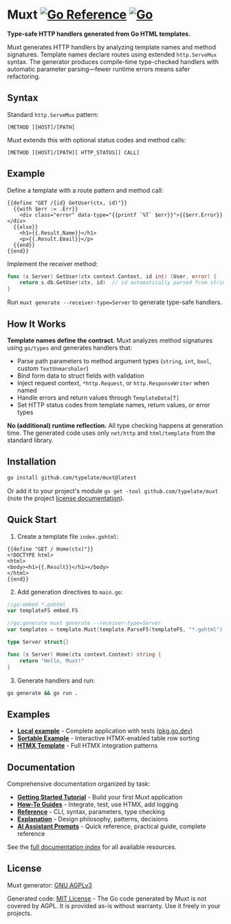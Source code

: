 # Muxt [![Go Reference](https://pkg.go.dev/badge/github.com/typelate/muxt.svg)](https://pkg.go.dev/github.com/typelate/muxt) [![Go](https://github.com/typelate/muxt/actions/workflows/go.yml/badge.svg)](https://github.com/typelate/muxt/actions/workflows/go.yml)

**Type-safe HTTP handlers generated from Go HTML templates.**

Muxt generates HTTP handlers by analyzing template names and method signatures. Template names declare routes using extended `http.ServeMux` syntax. The generator produces compile-time type-checked handlers with automatic parameter parsing—fewer runtime errors means safer refactoring.

## Syntax

Standard `http.ServeMux` pattern:
```
[METHOD ][HOST]/[PATH]
```

Muxt extends this with optional status codes and method calls:
```
[METHOD ][HOST]/[PATH][ HTTP_STATUS][ CALL]
```

## Example

Define a template with a route pattern and method call:

```gotemplate
{{define "GET /{id} GetUser(ctx, id)"}}
  {{with $err := .Err}}
    <div class="error" data-type="{{printf `%T` $err}}">{{$err.Error}}</div>
  {{else}}
    <h1>{{.Result.Name}}</h1>
    <p>{{.Result.Email}}</p>
  {{end}}
{{end}}
```

Implement the receiver method:

```go
func (s Server) GetUser(ctx context.Context, id int) (User, error) {
    return s.db.GetUser(ctx, id)  // id automatically parsed from string
}
```

Run `muxt generate --receiver-type=Server` to generate type-safe handlers.

## How It Works

**Template names define the contract.** Muxt analyzes method signatures using `go/types` and generates handlers that:

- Parse path parameters to method argument types (`string`, `int`, `bool`, custom `TextUnmarshaler`)
- Bind form data to struct fields with validation
- Inject request context, `*http.Request`, or `http.ResponseWriter` when named
- Handle errors and return values through `TemplateData[T]`
- Set HTTP status codes from template names, return values, or error types

**No (additional) runtime reflection.** All type checking happens at generation time. The generated code uses only `net/http` and `html/template` from the standard library.

## Installation

```bash
go install github.com/typelate/muxt@latest
```

Or add it to your project's module `go get -tool github.com/typelate/muxt` (note the project [license documentation](#License)).

## Quick Start

1. Create a template file `index.gohtml`:
```gotemplate
{{define "GET / Home(ctx)"}}
<!DOCTYPE html>
<html>
<body><h1>{{.Result}}</h1></body>
</html>
{{end}}
```

2. Add generation directives to `main.go`:
```go
//go:embed *.gohtml
var templateFS embed.FS

//go:generate muxt generate --receiver-type=Server
var templates = template.Must(template.ParseFS(templateFS, "*.gohtml"))

type Server struct{}

func (s Server) Home(ctx context.Context) string {
    return "Hello, Muxt!"
}
```

3. Generate handlers and run:
```bash
go generate && go run .
```

## Examples

- **[Local example](./docs/examples/simple/hypertext/)** - Complete application with tests ([pkg.go.dev](https://pkg.go.dev/github.com/typelate/muxt/docs/examples/simple/hypertext))
- **[Sortable Example](http://github.com/typelate/sortable-example)** - Interactive HTMX-enabled table row sorting
- **[HTMX Template](https://github.com/typelate/htmx-template)** - Full HTMX integration patterns

## Documentation

Comprehensive documentation organized by task:

- **[Getting Started Tutorial](docs/tutorials/getting-started.md)** - Build your first Muxt application
- **[How-To Guides](docs/how-to/)** - Integrate, test, use HTMX, add logging
- **[Reference](docs/reference/)** - CLI, syntax, parameters, type checking
- **[Explanation](docs/explanation/)** - Design philosophy, patterns, decisions
- **[AI Assistant Prompts](docs/prompts/)** - Quick reference, practical guide, complete reference

See the [full documentation index](docs/) for all available resources.

## License

Muxt generator: [GNU AGPLv3](LICENSE)

Generated code: [MIT License](https://choosealicense.com/licenses/mit/) - The Go code generated by Muxt is not covered by AGPL. It is provided as-is without warranty. Use it freely in your projects.
